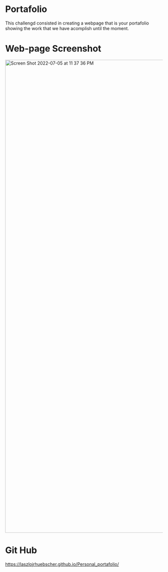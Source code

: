 # Portafolio
 This challengd consisted in creating a webpage that is your portafolio showing the work that we have acomplish until the moment.
 
 # Web-page Screenshot 

<img width="1512" alt="Screen Shot 2022-07-05 at 11 37 36 PM" src="https://user-images.githubusercontent.com/106786858/177463323-2bddb5d1-9b36-4c0e-be63-56598b3287cd.png">

# Git Hub 

https://laszlojrhuebscher.github.io/Personal_portafolio/
